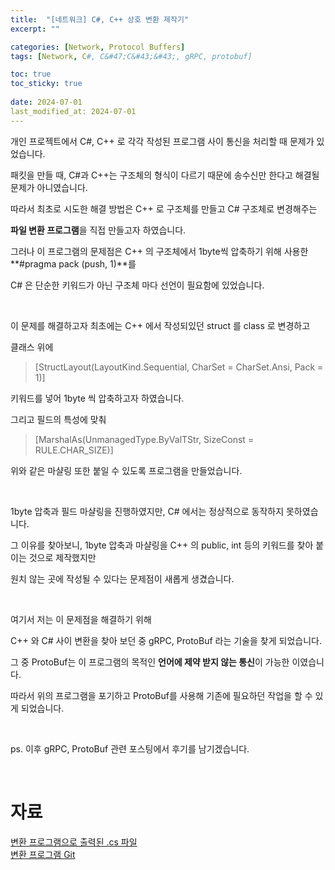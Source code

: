 ```yaml
---
title:  "[네트워크] C#, C++ 상호 변환 제작기"
excerpt: ""

categories: [Network, Protocol Buffers]
tags: [Network, C#, C&#47;C&#43;&#43;, gRPC, protobuf]

toc: true
toc_sticky: true
 
date: 2024-07-01
last_modified_at: 2024-07-01
---
```


개인 프로젝트에서 C#, C++ 로 각각 작성된 프로그램 사이 통신을 처리할 때 문제가 있었습니다.  

패킷을 만들 때, C#과 C++는 구조체의 형식이 다르기 때문에 송수신만 한다고 해결될 문제가 아니였습니다.  

따라서 최초로 시도한 해결 방법은 C++ 로 구조체를 만들고 C# 구조체로 변경해주는  

**파일 변환 프로그램**을 직접 만들고자 하였습니다.  

그러나 이 프로그램의 문제점은 C++ 의 구조체에서 1byte씩 압축하기 위해 사용한 **#pragma pack (push, 1)**를  

C# 은 단순한 키워드가 아닌 구조체 마다 선언이 필요함에 있었습니다.  

<br/>

이 문제를 해결하고자 최초에는 C++ 에서 작성되있던 struct 를 class 로 변경하고  

클래스 위에 

> [StructLayout(LayoutKind.Sequential, CharSet = CharSet.Ansi, Pack = 1)]

키워드를 넣어 1byte 씩 압축하고자 하였습니다.  

그리고 필드의 특성에 맞춰  

> [MarshalAs(UnmanagedType.ByValTStr, SizeConst = RULE.CHAR_SIZE)]

위와 같은 마샬링 또한 붙일 수 있도록 프로그램을 만들었습니다.   

<br/>

1byte 압축과 필드 마샬링을 진행하였지만, C# 에서는 정상적으로 동작하지 못하였습니다.  

그 이유를 찾아보니, 1byte 압축과 마샬링을 C++ 의 public, int 등의 키워드를 찾아 붙이는 것으로 제작했지만  

원치 않는 곳에 작성될 수 있다는 문제점이 새롭게 생겼습니다.  

<br/>

여기서 저는 이 문제점을 해결하기 위해  

C++ 와 C# 사이 변환을 찾아 보던 중 gRPC, ProtoBuf 라는 기술을 찾게 되었습니다.  

그 중 ProtoBuf는 이 프로그램의 목적인 **언어에 제약 받지 않는 통신**이 가능한 이였습니다.  

따라서 위의 프로그램을 포기하고 ProtoBuf를 사용해 기존에 필요하던 작업을 할 수 있게 되었습니다.

<br/>

ps. 이후 gRPC, ProtoBuf 관련 포스팅에서 후기를 남기겠습니다.  

<br/>

# 자료
[변환 프로그램으로 출력된 .cs 파일](https://github.com/Mgcllee/PokeHunter_LoginServer/blob/main/winform_dummy_client/protocol.cs)  
[변환 프로그램 Git](https://github.com/Mgcllee/PokeHunter_LoginServer/tree/main/send_protocol_file)  